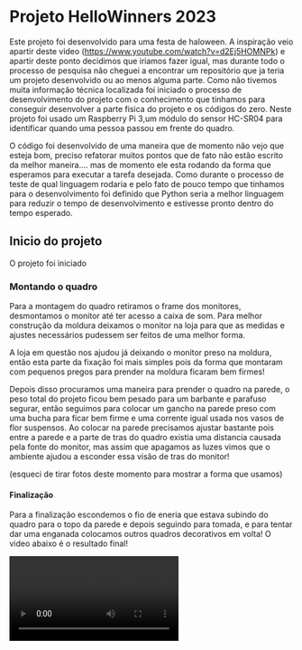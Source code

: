 # Projeto HelloWinners 2023
 Este projeto foi desenvolvido para uma festa de haloween. 
 A inspiração veio apartir deste video (https://www.youtube.com/watch?v=d2Ej5HOMNPk) e apartir deste ponto decidimos que iriamos fazer igual, mas durante todo o processo de pesquisa não cheguei a encontrar um repositório que ja teria um projeto desenvolvido ou ao menos alguma parte.
 Como não tivemos muita informação técnica localizada foi iniciado o processo de desenvolvimento do projeto com o conhecimento que tinhamos para conseguir desenvolver a parte fisica do projeto e os códigos do zero.
 Neste projeto foi usado um Raspberry Pi 3,um módulo do sensor HC-SR04 para identificar quando uma pessoa passou em frente do quadro.

O código foi desenvolvido de uma maneira que de momento não vejo que esteja bom, preciso refatorar muitos pontos que de fato não estão escrito da melhor maneira.... mas de momento ele esta rodando da forma que esperamos para executar a tarefa desejada. Como durante o processo de teste de qual linguagem rodaria e pelo fato de pouco tempo que tinhamos para o desenvolvimento foi definido que Python seria a melhor linguagem para reduzir o tempo de desenvolvimento e estivesse pronto dentro do tempo esperado.

## Inicio do projeto
O projeto foi iniciado


### Montando o quadro
Para a montagem do quadro retiramos o frame dos monitores, desmontamos o monitor até ter acesso a caixa de som. Para melhor construção da moldura deixamos o monitor na loja para que as medidas e ajustes necessários pudessem ser feitos de uma melhor forma.

A loja em questão nos ajudou já deixando o monitor preso na moldura, então esta parte da fixação foi mais simples pois da forma que montaram com pequenos pregos para prender na moldura ficaram bem firmes!

Depois disso procuramos uma maneira para prender o quadro na parede, o peso total do projeto ficou bem pesado para um barbante e parafuso segurar, então seguimos para colocar um gancho na parede preso com uma bucha para ficar bem firme e uma corrente igual usada nos vasos de flor suspensos. Ao colocar na parede precisamos ajustar bastante pois entre a parede e a parte de tras do quadro existia uma distancia causada pela fonte do monitor, mas assim que apagamos as luzes vimos que o ambiente ajudou a esconder essa visão de tras do monitor!

(esqueci de tirar fotos deste momento para mostrar a forma que usamos)


#### Finalização

Para a finalização escondemos o fio de eneria que estava subindo do quadro para o topo da parede e depois seguindo para tomada, e para tentar dar uma enganada colocamos outros quadros decorativos em volta! O video abaixo é o resultado final!

<video controls src="https://youtu.be/hinEzlesKDg" title="Title"></video>